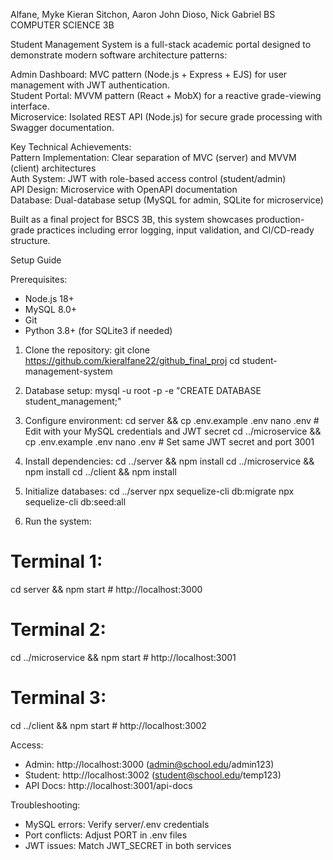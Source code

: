 Alfane, Myke Kieran
Sitchon, Aaron John
Dioso, Nick Gabriel
BS COMPUTER SCIENCE 3B

 
 Student Management System is a full-stack academic portal designed to demonstrate modern software architecture patterns:  

Admin Dashboard: MVC pattern (Node.js + Express + EJS) for user management with JWT authentication.  
Student Portal: MVVM pattern (React + MobX) for a reactive grade-viewing interface.  
Microservice: Isolated REST API (Node.js) for secure grade processing with Swagger documentation.  

Key Technical Achievements:  
Pattern Implementation: Clear separation of MVC (server) and MVVM (client) architectures  
Auth System: JWT with role-based access control (student/admin)  
API Design: Microservice with OpenAPI documentation  
Database: Dual-database setup (MySQL for admin, SQLite for microservice)  

Built as a final project for BSCS 3B, this system showcases production-grade practices including error logging, input validation, and CI/CD-ready structure.  


Setup Guide

Prerequisites:
- Node.js 18+
- MySQL 8.0+
- Git
- Python 3.8+ (for SQLite3 if needed)

1. Clone the repository:
git clone https://github.com/kieralfane22/github_final_proj
cd student-management-system

2. Database setup:
mysql -u root -p -e "CREATE DATABASE student_management;"

3. Configure environment:
cd server && cp .env.example .env
nano .env  # Edit with your MySQL credentials and JWT secret
cd ../microservice && cp .env.example .env
nano .env  # Set same JWT secret and port 3001

4. Install dependencies:
cd ../server && npm install
cd ../microservice && npm install
cd ../client && npm install

5. Initialize databases:
cd ../server
npx sequelize-cli db:migrate
npx sequelize-cli db:seed:all

6. Run the system:
# Terminal 1:
cd server && npm start  # http://localhost:3000

# Terminal 2:
cd ../microservice && npm start  # http://localhost:3001

# Terminal 3:
cd ../client && npm start  # http://localhost:3002

Access:
- Admin: http://localhost:3000 (admin@school.edu/admin123)
- Student: http://localhost:3002 (student@school.edu/temp123)
- API Docs: http://localhost:3001/api-docs

Troubleshooting:
- MySQL errors: Verify server/.env credentials
- Port conflicts: Adjust PORT in .env files
- JWT issues: Match JWT_SECRET in both services
